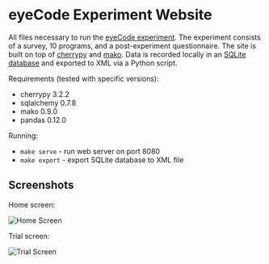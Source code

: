 eyeCode Experiment Website
==========================

All files necessary to run the [eyeCode experiment](http://arxiv.org/abs/1304.5257). The experiment consists of a survey, 10 programs, and a post-experiment questionnaire. The site is built on top of [cherrypy](http://www.cherrypy.org/) and [mako](http://www.makotemplates.org/). Data is recorded locally in an [SQLite database](http://www.sqlite.org/) and exported to XML via a Python script.

Requirements (tested with specific versions):

* cherrypy 3.2.2
* sqlalchemy 0.7.8
* mako 0.9.0
* pandas 0.12.0

Running:

* `make serve` - run web server on port 8080
* `make export` - export SQLite database to XML file

Screenshots
-----------

Home screen:

![Home Screen](https://github.com/synesthesiam.com/eyecode-web/raw/master/img/home_screen.png)


Trial screen:

![Trial Screen](https://github.com/synesthesiam.com/eyecode-web/raw/master/img/trial_screen.png)

